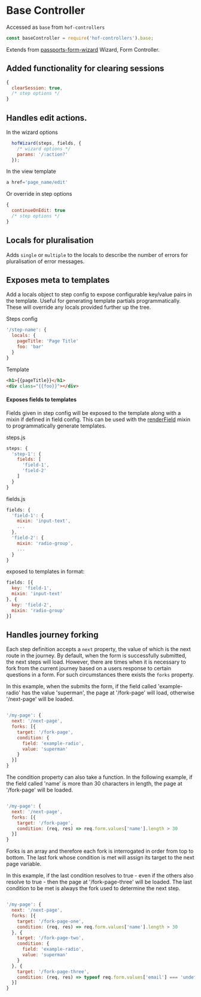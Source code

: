 # Base Controller

Accessed as `base` from `hof-controllers`

```js
const baseController = require('hof-controllers').base;
```

Extends from [passports-form-wizard](https://github.com/UKHomeOffice/passports-form-wizard) Wizard, Form Controller.

## Added functionality for clearing sessions

```js
{
  clearSession: true,
  /* step options */
}
```
## Handles edit actions.

In the wizard options

```js
  hofWizard(steps, fields, {
    /* wizard options */
    params: '/:action?'
  });
```

In the view template

```js
a href='page_name/edit'
```

Or override in step options

```js
{
  continueOnEdit: true
  /* step options */
}
```

## Locals for pluralisation

Adds `single` or `multiple` to the locals to describe the number of errors for pluralisation of error messages.

## Exposes meta to templates

Add a locals object to step config to expose configurable key/value pairs in the template. Useful for generating template partials programmatically. These will override any locals provided further up the tree.

Steps config
```js
'/step-name': {
  locals: {
    pageTitle: 'Page Title'
    foo: 'bar'
  }
}
```

Template
```html
<h1>{{pageTitle}}</h1>
<div class="{{foo}}"></div>
```

#### Exposes fields to templates

Fields given in step config will be exposed to the template along with a mixin if defined in field config. This can be used with the [renderField](#renderField) mixin to programmatically generate templates.

steps.js
```js
steps: {
  'step-1': {
    fields: [
      'field-1',
      'field-2'
    ]
  }
}
```

fields.js
```js
fields: {
  'field-1': {
    mixin: 'input-text',
    ...
  },
  'field-2': {
    mixin: 'radio-group',
    ...
  }
}
```

exposed to templates in format:
```js
fields: [{
  key: 'field-1',
  mixin: 'input-text'
}, {
  key: 'field-2',
  mixin: 'radio-group'
}]
```

## Handles journey forking

Each step definition accepts a `next` property, the value of which is the next route in the journey. By default, when the form is successfully submitted, the next steps will load. However, there are times when it is necessary to fork from the current journey based on a users response to certain questions in a form. For such circumstances there exists the `forks` property.

In this example, when the submits the form, if the field called 'example-radio' has the value 'superman', the page at '/fork-page' will load, otherwise '/next-page' will be loaded.

```js

'/my-page': {
  next: '/next-page',
  forks: [{
    target: '/fork-page',
    condition: {
      field: 'example-radio',
      value: 'superman'
    }
  }]
}
```

The condition property can also take a function. In the following example, if the field called 'name' is more than 30 characters in length, the page at '/fork-page' will be loaded.

```js

'/my-page': {
  next: '/next-page',
  forks: [{
    target: '/fork-page',
    condition: (req, res) => req.form.values['name'].length > 30
  }]
}
```

Forks is an array and therefore each fork is interrogated in order from top to bottom. The last fork whose condition is met will assign its target to the next page variable.

In this example, if the last condition resolves to true - even if the others also resolve to true - then the page at '/fork-page-three' will be loaded. The last condition to be met is always the fork used to determine the next step.

```js

'/my-page': {
  next: '/next-page',
  forks: [{
    target: '/fork-page-one',
    condition: (req, res) => req.form.values['name'].length > 30
  }, {
    target: '/fork-page-two',
    condition: {
      field: 'example-radio',
      value: 'superman'
    }
  }, {
    target: '/fork-page-three',
    condition: (req, res) => typeof req.form.values['email'] === 'undefined'
  }]
}
```
